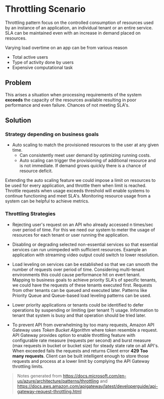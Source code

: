 # Throttling Scenario

Throttling pattern focus on the controlled consumption of resources used by an instance of an application, an individual tenant or an entire service. SLA can be maintained even with an increase in demand placed on resources.

Varying load overtime on an app can be from various reason

* Total active users
* Type of activity done by users
* Expensive computational task

## Problem

This arises a situation when processing requirements of the system **exceeds** the capacity of the resources available resulting in poor performance and even failure. Chances of not meeting SLA's.

## Solution

### Strategy depending on business goals

* Auto scaling to match the provisioned resources to the user at any given time.
    - Can consistently meet user demand by optimizing running costs.
    - Auto scaling can trigger the provisioning of additional resource and is not immediate. If demand grows quickly there is a chance of resource deficit.

Extending the auto scaling feature we could impose a limit on resources to be used for every application, and throttle them when limit is reached. Throttle requests when usage exceeds threshold will enable systems to continue functioning and meet SLA's. Monitoring resource usage from a system can be helpful to achieve metrics.

### Throttling Strategies

* Rejecting user's request on an API who already accessed n times/sec over period of time. For this we need our system to meter the usage of resources for each tenant or user running the application.

* Disabling or degrading selected non-essential services so that essential services can run unimpeded with sufficient resources. Example an application with streaming video output could switch to lower resolution.

* Load leveling on services can be established so that we can smooth the number of requests over period of time. Considering multi-tenant environments this could cause performance hit on evert tenant. Mapping to business goals to achieve priority SLA's of specific tenants, we could have the requests of these tenants executed first. Requests from other tenants can be queued and executed later. Patterns like Priority Queue and Queue-based load leveling patterns can be used.

* Lower priority applications or tenants could be identified to defer operations by suspending or limiting (per tenant ?) usage. Information to tenant that system is busy and that operation should be tried later.

* To prevent API from overwhelming by too many requests, Amazon API Gateway uses *Token Bucket Algorithm* where token resemble a request. API Gateway provides option to enable throttling feature with configurable rate measure (requests per second) and burst measure (max requests in bucket or bucket size) for steady state rate on all API's. When exceeded fails the requests and returns Client error **429 Too many requests**. Client can be built intelligent enough to store those requests and process at a lower limit by complying the API Gateway throttling limits. 

> Notes generated from https://docs.microsoft.com/en-us/azure/architecture/patterns/throttling and https://docs.aws.amazon.com/apigateway/latest/developerguide/api-gateway-request-throttling.html